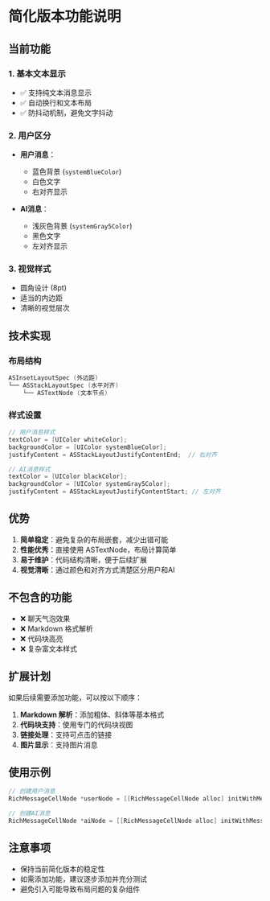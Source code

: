 # 简化版本功能说明

## 当前功能

### 1. 基本文本显示
- ✅ 支持纯文本消息显示
- ✅ 自动换行和文本布局
- ✅ 防抖动机制，避免文字抖动

### 2. 用户区分
- **用户消息**：
  - 蓝色背景 (`systemBlueColor`)
  - 白色文字
  - 右对齐显示
  
- **AI消息**：
  - 浅灰色背景 (`systemGray5Color`)
  - 黑色文字
  - 左对齐显示

### 3. 视觉样式
- 圆角设计 (8pt)
- 适当的内边距
- 清晰的视觉层次

## 技术实现

### 布局结构
```objective-c
ASInsetLayoutSpec (外边距)
└── ASStackLayoutSpec (水平对齐)
    └── ASTextNode (文本节点)
```

### 样式设置
```objective-c
// 用户消息样式
textColor = [UIColor whiteColor];
backgroundColor = [UIColor systemBlueColor];
justifyContent = ASStackLayoutJustifyContentEnd;  // 右对齐

// AI消息样式
textColor = [UIColor blackColor];
backgroundColor = [UIColor systemGray5Color];
justifyContent = ASStackLayoutJustifyContentStart; // 左对齐
```

## 优势

1. **简单稳定**：避免复杂的布局嵌套，减少出错可能
2. **性能优秀**：直接使用 ASTextNode，布局计算简单
3. **易于维护**：代码结构清晰，便于后续扩展
4. **视觉清晰**：通过颜色和对齐方式清楚区分用户和AI

## 不包含的功能

- ❌ 聊天气泡效果
- ❌ Markdown 格式解析
- ❌ 代码块高亮
- ❌ 复杂富文本样式

## 扩展计划

如果后续需要添加功能，可以按以下顺序：

1. **Markdown 解析**：添加粗体、斜体等基本格式
2. **代码块支持**：使用专门的代码块视图
3. **链接处理**：支持可点击的链接
4. **图片显示**：支持图片消息

## 使用示例

```objective-c
// 创建用户消息
RichMessageCellNode *userNode = [[RichMessageCellNode alloc] initWithMessage:@"你好" isFromUser:YES];

// 创建AI消息
RichMessageCellNode *aiNode = [[RichMessageCellNode alloc] initWithMessage:@"您好！我是AI助手" isFromUser:NO];
```

## 注意事项

- 保持当前简化版本的稳定性
- 如需添加功能，建议逐步添加并充分测试
- 避免引入可能导致布局问题的复杂组件
